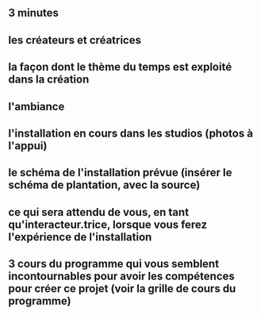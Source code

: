 ## 3 minutes

## les créateurs et créatrices

## la façon dont le thème du temps est exploité dans la création

## l'ambiance

## l'installation en cours dans les studios (photos à l'appui)

## le schéma de l'installation prévue (insérer le schéma de plantation, avec la source)

## ce qui sera attendu de vous, en tant qu'interacteur.trice, lorsque vous ferez l'expérience de l'installation

## 3 cours du programme qui vous semblent incontournables pour avoir les compétences pour créer ce projet (voir la grille de cours du programme)
